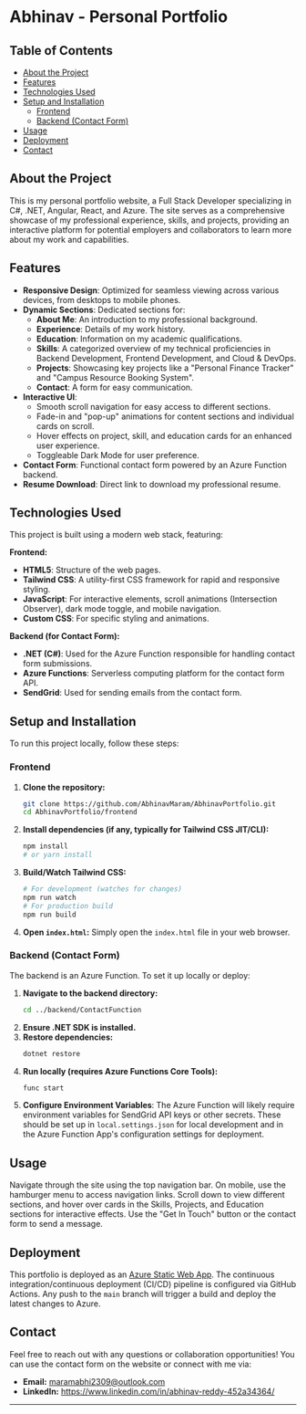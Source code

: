 # Abhinav - Personal Portfolio

## Table of Contents

  * [About the Project](#about-the-project)
  * [Features](#features)
  * [Technologies Used](#technologies-used)
  * [Setup and Installation](#setup-and-installation)
      * [Frontend](#frontend)
      * [Backend (Contact Form)](#backend-contact-form)
  * [Usage](#usage)
  * [Deployment](#deployment)
  * [Contact](#contact)

## About the Project

This is my personal portfolio website, a Full Stack Developer specializing in C#, .NET, Angular, React, and Azure. The site serves as a comprehensive showcase of my professional experience, skills, and projects, providing an interactive platform for potential employers and collaborators to learn more about my work and capabilities.

## Features

  * **Responsive Design**: Optimized for seamless viewing across various devices, from desktops to mobile phones.
  * **Dynamic Sections**: Dedicated sections for:
      * **About Me**: An introduction to my professional background.
      * **Experience**: Details of my work history.
      * **Education**: Information on my academic qualifications.
      * **Skills**: A categorized overview of my technical proficiencies in Backend Development, Frontend Development, and Cloud & DevOps.
      * **Projects**: Showcasing key projects like a "Personal Finance Tracker" and "Campus Resource Booking System".
      * **Contact**: A form for easy communication.
  * **Interactive UI**:
      * Smooth scroll navigation for easy access to different sections.
      * Fade-in and "pop-up" animations for content sections and individual cards on scroll.
      * Hover effects on project, skill, and education cards for an enhanced user experience.
      * Toggleable Dark Mode for user preference.
  * **Contact Form**: Functional contact form powered by an Azure Function backend.
  * **Resume Download**: Direct link to download my professional resume.

## Technologies Used

This project is built using a modern web stack, featuring:

**Frontend:**

  * **HTML5**: Structure of the web pages.
  * **Tailwind CSS**: A utility-first CSS framework for rapid and responsive styling.
  * **JavaScript**: For interactive elements, scroll animations (Intersection Observer), dark mode toggle, and mobile navigation.
  * **Custom CSS**: For specific styling and animations.

**Backend (for Contact Form):**

  * **.NET (C#)**: Used for the Azure Function responsible for handling contact form submissions.
  * **Azure Functions**: Serverless computing platform for the contact form API.
  * **SendGrid**: Used for sending emails from the contact form.

## Setup and Installation

To run this project locally, follow these steps:

### Frontend

1.  **Clone the repository:**
    ```bash
    git clone https://github.com/AbhinavMaram/AbhinavPortfolio.git
    cd AbhinavPortfolio/frontend
    ```
2.  **Install dependencies (if any, typically for Tailwind CSS JIT/CLI):**
    ```bash
    npm install
    # or yarn install
    ```
3.  **Build/Watch Tailwind CSS:**
    ```bash
    # For development (watches for changes)
    npm run watch
    # For production build
    npm run build
    ```
4.  **Open `index.html`:** Simply open the `index.html` file in your web browser.

### Backend (Contact Form)

The backend is an Azure Function. To set it up locally or deploy:

1.  **Navigate to the backend directory:**
    ```bash
    cd ../backend/ContactFunction
    ```
2.  **Ensure .NET SDK is installed.**
3.  **Restore dependencies:**
    ```bash
    dotnet restore
    ```
4.  **Run locally (requires Azure Functions Core Tools):**
    ```bash
    func start
    ```
5.  **Configure Environment Variables**: The Azure Function will likely require environment variables for SendGrid API keys or other secrets. These should be set up in `local.settings.json` for local development and in the Azure Function App's configuration settings for deployment.

## Usage

Navigate through the site using the top navigation bar. On mobile, use the hamburger menu to access navigation links. Scroll down to view different sections, and hover over cards in the Skills, Projects, and Education sections for interactive effects. Use the "Get In Touch" button or the contact form to send a message.

## Deployment

This portfolio is deployed as an [Azure Static Web App](https://www.google.com/search?q=https://azure.microsoft.com/en-us/products/app-service/static-web-apps/). The continuous integration/continuous deployment (CI/CD) pipeline is configured via GitHub Actions. Any push to the `main` branch will trigger a build and deploy the latest changes to Azure.

## Contact

Feel free to reach out with any questions or collaboration opportunities\! You can use the contact form on the website or connect with me via:

  * **Email:** maramabhi2309@outlook.com
  * **LinkedIn:** https://www.linkedin.com/in/abhinav-reddy-452a34364/

-----
